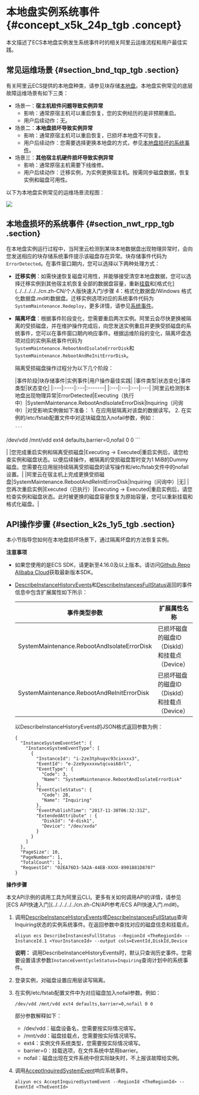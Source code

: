 # 本地盘实例系统事件 {#concept_x5k_24p_tgb .concept}

本文描述了ECS本地盘实例发生系统事件时的相关阿里云运维流程和用户最佳实践。

## 常见运维场景 {#section_bnd_tqp_tgb .section}

有关阿里云ECS提供的本地盘种类，请参见块存储[本地盘](../../../../../cn.zh-CN/产品简介/块存储/本地盘.md#)。本地盘实例常见的底层故障运维场景有如下三类：

-   场景一：**宿主机软件问题导致实例异常**
    -   影响：通常原宿主机可以重启恢复，您的实例经历的是非预期重启。
    -   用户后续动作：无。
-   场景二：**本地盘损坏导致实例异常**
    -   影响：通常原宿主机可以重启恢复，已损坏本地盘不可恢复。
    -   用户后续动作：您需要选择更换本地盘的方式，参见[本地盘损坏的系统事件](#section_nwt_rpp_tgb)。
-   场景三：**其他宿主机硬件损坏导致实例异常**
    -   影响：通常原宿主机需要下线维修。
    -   用户后续动作：迁移实例，为实例更换宿主机。按需同步磁盘数据，恢复实例和磁盘可用性。

以下为本地盘实例常见的运维场景流程图：

![](http://static-aliyun-doc.oss-cn-hangzhou.aliyuncs.com/assets/img/124896/155047884338901_zh-CN.png)

## 本地盘损坏的系统事件 {#section_nwt_rpp_tgb .section}

在本地盘实例运行过程中，当阿里云检测到某块本地数据盘出现物理异常时，会向您发送相应的块存储系统事件提示该磁盘存在异常。块存储事件代码为`ErrorDetected`。在事件窗口期内，您可以选择以下两种处理方式：

-   **迁移实例**：如需快速恢复磁盘可用性，并能够接受清空本地盘数据，您可以选择迁移实例到其他宿主机恢复全部的数据盘容量，重新[挂载](cn.zh-CN/用户指南/云盘/挂载云盘.md#)和[格式化](../../../../../cn.zh-CN/个人版快速入门/步骤 4：格式化数据盘/Windows 格式化数据盘.md#)数据盘。迁移实例选项对应的系统事件代码为`SystemMaintenance.Redeploy`，更多详情，请参见[系统事件](cn.zh-CN/用户指南/运维与监控/系统事件.md#)。
-   **隔离坏盘**：根据事件阶段变化，您需要重启两次实例。阿里云会尽快更换被隔离的受损磁盘，并在维护操作完成后，向您发送实例重启并更换受损磁盘的系统事件，您可以在事件窗口期内响应事件。根据运维阶段的变化，隔离坏盘选项对应的实例系统事件代码为`SystemMaintenance.RebootAndIsolateErrorDisk`和`SystemMaintenance.RebootAndReInitErrorDisk`。

    隔离受损磁盘操作过程分为以下几个阶段：

    |事件阶段|块存储事件|实例事件|用户操作最佳实践|
|事件类型|状态变化|事件类型|状态变化|
    |:---|:----|:---|:-------|
    |:---|:---|:---|:---|
    |阿里云检测到本地盘出现物理异常|ErrorDetected|Executing（执行中）|SystemMaintenance.RebootAndIsolateErrorDisk|Inquiring（问询中）|对受影响实例做如下准备：    1.  在应用层隔离对该盘的数据读写。
    2.  在实例的/etc/fstab配置文件中对这块磁盘加入nofail参数，例如：

        ```
/dev/vdd /mnt/vdd ext4 defaults,barrier=0,nofail 0 0
        ```

|
    |您完成重启实例和隔离受损磁盘|Executing -\> Executed|重启实例后，请您检查实例和磁盘状态。以便后续操作，被隔离的受损磁盘暂时变为1 MiB的Dummy磁盘。您需要在应用层持续隔离受损磁盘的读写操作和/etc/fstab文件中的nofail设置。|
    |阿里云在宿主机上完成更换受损磁盘|SystemMaintenance.RebootAndReInitErrorDisk|Inquiring（问询中）|无|
    |您再次重启实例|Executed（已执行）|Executing -\> Executed|重启实例后，请您检查实例和磁盘状态。此时被更换的磁盘容量恢复为原始容量，您可以重新挂载和格式化磁盘。|


## API操作步骤 {#section_k2s_1y5_tgb .section}

本小节指导您如何在本地盘损坏场景下，通过隔离坏盘的方法恢复实例。

**注意事项**

-   如果您使用的是ECS SDK，请更新至4.16.0及以上版本。请访问[Github Repo Alibaba Cloud](https://github.com/aliyun/aliyun-openapi-java-sdk/tree/master/aliyun-java-sdk-ecs)获取最新版本SDK。
-   [DescribeInstanceHistoryEvents](../../../../../cn.zh-CN/API参考/系统事件/DescribeInstanceHistoryEvents.md#)和[DescribeInstancesFullStatus](../../../../../cn.zh-CN/API参考/系统事件/DescribeInstancesFullStatus.md#)返回的事件信息中包含扩展属性如下所示：

    |事件类型参数|扩展属性名称|
    |------|------|
    |SystemMaintenance.RebootAndIsolateErrorDisk|已损坏磁盘的磁盘ID（DiskId）和挂载点（Device）|
    |SystemMaintenance.RebootAndReInitErrorDisk|已损坏磁盘的磁盘ID（DiskId）和挂载点（Device）|

    以DescribeInstanceHistoryEvents的JSON格式返回参数为例：

    ```
    {
      "InstanceSystemEventSet": {
        "InstanceSystemEventType": [
          {
            "InstanceId": "i-2ze3tphuqvc93cixxxx3",
            "EventId": "e-2ze9yxxxxwtqcvai68rl",
            "EventType": {
              "Code": 3,
              "Name": "SystemMaintenance.RebootAndIsolateErrorDisk"
            },
            "EventCycleStatus": {
              "Code": 28,
              "Name": "Inquiring"
            },
            "EventPublishTime": "2017-11-30T06:32:31Z",
            "ExtendedAttribute" : {
              "DiskId": "d-disk1",
              "Device": "/dev/xvda"
            }
          }
        ]
      },
      "PageSize": 10,
      "PageNumber": 1,
      "TotalCount": 1,
      "RequestId": "02EA76D3-5A2A-44EB-XXXX-8901881D8707"
    }
    ```


**操作步骤**

本文API示例的调用工具为阿里云CLI。更多有关如何调用API的详情，请参见[ECS API快速入门](../../../../../cn.zh-CN/API参考/ECS API快速入门.md#)。

1.  调用[DescribeInstanceHistoryEvents](../../../../../cn.zh-CN/API参考/系统事件/DescribeInstanceHistoryEvents.md#)或[DescribeInstancesFullStatus](../../../../../cn.zh-CN/API参考/系统事件/DescribeInstancesFullStatus.md#)查询Inquiring状态的实例系统事件。在返回参数中查找对应的磁盘信息和挂载点。

    ```
    aliyun ecs DescribeInstancesFullStatus --RegionId <TheRegionId> --InstanceId.1 <YourInstanceId> --output cols=EventId,DiskId,Device
    ```

    **说明：** 调用DescribeInstanceHistoryEvents时，默认只查询历史事件。您需要设置请求参数`InstanceEventCycleStatus=Inquiring`查询计划中的系统事件。

2.  登录实例，对磁盘设置应用层读写隔离。
3.  在实例/etc/fstab配置文件中为对应磁盘加入nofail参数。例如：

    ```
    /dev/vdd /mnt/vdd ext4 defaults,barrier=0,nofail 0 0
    ```

    部分参数解释如下：

    -   /dev/vdd：磁盘设备名，您需要按实际情况填写。
    -   /mnt/vdd：磁盘挂载点，您需要按实际情况填写。
    -   ext4：实例文件系统类型，您需要按实际情况填写。
    -   barrier=0：挂载选项，在文件系统中禁用barrier。
    -   nofail：磁盘出现在文件系统中但实际缺失时，不上报该故障给实例。
4.  调用[AcceptInquiredSystemEvent](../../../../../cn.zh-CN/API参考/即将上线/AcceptInquiredSystemEvent.md#)响应系统事件。

    ```
    aliyun ecs AcceptInquiredSystemEvent --RegionId <TheRegionId> --EventId <TheEventId>
    ```


